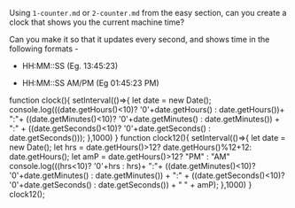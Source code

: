 Using `1-counter.md` or `2-counter.md` from the easy section, can you create a
clock that shows you the current machine time?

Can you make it so that it updates every second, and shows time in the following formats - 

 - HH:MM::SS (Eg. 13:45:23)

 - HH:MM::SS AM/PM (Eg 01:45:23 PM)

function clock(){
  setInterval(()=>{
    let date = new Date();
    console.log(((date.getHours()<10)? '0'+date.getHours() : date.getHours())+ ":"+ ((date.getMinutes()<10)? '0'+date.getMinutes() : date.getMinutes()) + ":" + ((date.getSeconds()<10)? '0'+date.getSeconds() : date.getSeconds()));
  },1000)
}
function clock12(){
  setInterval(()=>{
    let date = new Date();
    let hrs = date.getHours()>12? date.getHours()%12+12: date.getHours();
    let amP = date.getHours()>12? "PM" : "AM"
    console.log(((hrs<10)? '0'+hrs : hrs)+ ":"+ ((date.getMinutes()<10)? '0'+date.getMinutes() : date.getMinutes()) + ":" + ((date.getSeconds()<10)? '0'+date.getSeconds() : date.getSeconds()) + " " + amP);
  },1000)
}
clock12();